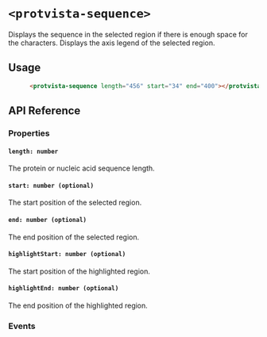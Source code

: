 # `<protvista-sequence>`
Displays the sequence in the selected region if there is enough space for the characters.
Displays the axis legend of the selected region.


## Usage
```html
      <protvista-sequence length="456" start="34" end="400"></protvista-sequence>
```

## API Reference

### Properties
#### `length: number`
The protein or nucleic acid sequence length.

#### `start: number (optional)`
The start position of the selected region.

#### `end: number (optional)`
The end position of the selected region.

#### `highlightStart: number (optional)`
The start position of the highlighted region.

#### `highlightEnd: number (optional)`
The end position of the highlighted region.

### Events

